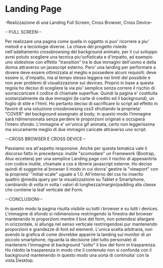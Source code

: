 # Landing Page
-Realizzazione di una Landing Full Screen, Cross Browser, Cross Device-

--FULL SCREEN--

Per realizzare una pagina come quella in oggetto si puo' ricorrere a piu' metodi e a tecnologie diverse. 
La chiave del progetto risiede nell'adattamento crossbrowsing del background animato, per il cui sviluppo avrei potuto scegliere una tecnica piu'sofisticata e d'impatto, ad esempio uno slideshow con effetto "transition" tra le due immagini dell'uomo e della donna attraverso un javascript esterno.
Pero' una landing per performare a dovere deve essere ottimizzata al meglio e possedere alcuni requisiti: deve essere si, d'impatto, ma al tempo stesso leggera nei limiti del possibile e non aver problemi di visualizzazione sui devices. Proprio in base a questa regola ho deciso di scegliere la via piu' semplice senza correre il rischio di sovraccaricare il codice di chiamate superflue. 
Quindi la pagina e' costituita sostanzialmente da due immagini (le carte di credito ed il background), un foglio di stile e l'html.
Ho pertanto deciso di sacrificare lo script ad effetto in favore di una soluzione crossbrowsing css3 sfruttando la proprieta' "COVER" del background assegnato al body; in questo modo l’immagine sarà ridimensionata senza perdere le proporzioni originali e occuperà l’intero sfondo. L'immagine e' un'unica gif animata, certo non leggerissima ma sicuramente meglio di due immagini caricate attraverso uno script.

--CROSS BROWSER E CROSS DEVICE--

Passiamo ora all'aspetto responsive.
Anche per questa tematica vale il discorso fatto in precedenza: inutile "scomodare" un Framework (Bootrap, Alux eccetera) per una semplice Landing page con il rischio di appesantirla con codice inutile, chiamate a css e librerie javascript esterne. Ho deciso quindi di suggerire al browser il modo in cui dovra' gestire la "viewport" con la proprieta' "initial-scale" uguale a 1.0. All'interno del css ho inserito quattro @media query per la visualizzazione su Tablet e Smartphone, cambiando di volta in volta i valori di lunghezza/margin/padding alla classe che contiene la leaf verticale del Form. 

--CONCLUSIONI--

In questo modo la pagina risulta visibile su tutti i browser e su tutti i devices. L'immagine di sfondo si ridimensiona restringendo la finestra del browser mantenendo le proporzioni mentre il box del form, non potendosi allargare in orizzontale, si allunga nel senso verticale restringendosi pur mantenendo proporzioni e grandezze di font ed elementi.
L'unica scelta arbitraria, non avendo la grafica di come dovrebbe apparire la landing sui monitor di un piccolo smartphone, riguarda la decisione (del tutto personale) di mantenere l'immagine di background "sotto" il box del form in trasparenza. Ho ridotto la trasparenza in modo che il contenuto non si confonda con il background mantenendo in questo modo una sorta di continuita' con la vista Desktop.




